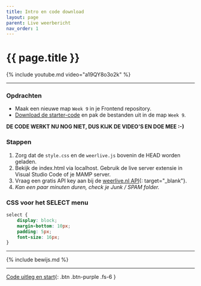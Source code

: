 ```yaml
---
title: Intro en code download
layout: page
parent: Live weerbericht
nav_order: 1
---
```


# {{ page.title }}

{% include youtube.md video="a19QY8o3o2k" %}

---

### Opdrachten

- Maak een nieuwe map `Week 9` in je Frontend repository.
- [Download de starter-code](download/weather-api.zip) en pak de bestanden uit in de map `Week 9`.
  
**DE CODE WERKT NU NOG NIET, DUS KIJK DE VIDEO'S EN DOE MEE :-)**

### Stappen
1. Zorg dat de `style.css` en de `weerlive.js` bovenin de HEAD worden geladen.
2. Bekijk de index.html via localhost. Gebruik de live server extensie in Visual Studio Code of je MAMP server.
3. Vraag een gratis API key aan bij de [weerlive.nl API](https://weerlive.nl/delen.php){: target="_blank"}.
4. *Kan een paar minuten duren, check je Junk / SPAM folder.*

### CSS voor het SELECT menu

```css
select {
    display: block;
    margin-bottom: 10px;
    padding: 5px;
    font-size: 16px;
}
```

---

{% include bewijs.md %}

---

[Code uitleg en start](2-plaats-selectie){: .btn .btn-purple .fs-6 }

